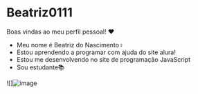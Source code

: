 # Beatriz0111
Boas vindas ao meu perfil pessoal! ❤️

- Meu nome é Beatriz do Nascimento♀️
- Estou aprendendo a programar com ajuda do site alura!
- Estou me desenvolvendo no site de programação JavaScript
- Sou estudante📚

![]![image](https://github.com/Beatriz011/Beatriz0111/assets/168298720/faa2466d-a6d4-4f06-8bb5-c1b46b934546)

